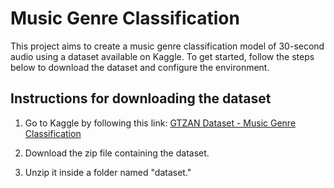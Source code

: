 # Music Genre Classification

This project aims to create a music genre classification model of 30-second audio using a dataset available on Kaggle. To get started, follow the steps below to download the dataset and configure the environment.

## Instructions for downloading the dataset

1. Go to Kaggle by following this link: [GTZAN Dataset - Music Genre Classification](https://www.kaggle.com/datasets/andradaolteanu/gtzan-dataset-music-genre-classification)

2. Download the zip file containing the dataset.

3. Unzip it inside a folder named "dataset."
